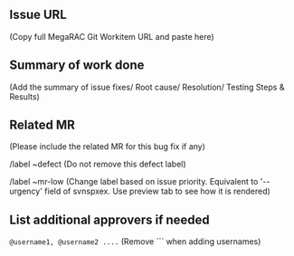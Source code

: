 ## Issue URL
(Copy full MegaRAC Git Workitem URL and paste here)

## Summary of work done
(Add the summary of issue fixes/ Root cause/ Resolution/ Testing Steps & Results)

## Related MR
(Please include the related MR for this bug fix if any)

/label ~defect
(Do not remove this defect label)

/label ~mr-low 
(Change label based on issue priority. Equivalent to '--urgency' field of svnspxex. Use preview tab to see how it is rendered)

## List additional approvers if needed
```@username1, @username2 ....``` (Remove ``` when adding usernames)


